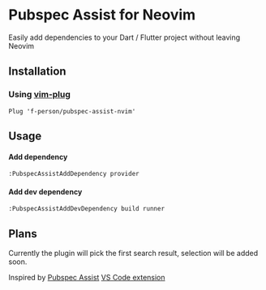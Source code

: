 # Pubspec Assist for Neovim
Easily add dependencies to your Dart / Flutter project without leaving Neovim

## Installation
### Using [vim-plug](https://github.com/junegunn/vim-plug)

```vim
Plug 'f-person/pubspec-assist-nvim'
```

## Usage
#### Add dependency
```vim
:PubspecAssistAddDependency provider
```

#### Add dev dependency
```vim
:PubspecAssistAddDevDependency build runner
```

## Plans
Currently the plugin will pick the first search result, selection will be added soon.

Inspired by [Pubspec Assist](https://github.com/jeroen-meijer/pubspec-assist) [VS Code extension](https://marketplace.visualstudio.com/items?itemName=jeroen-meijer.pubspec-assist)
